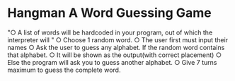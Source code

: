 # Hangman A Word Guessing Game

"○ A list of words will be hardcoded in your program, out of which the interpreter will "
○ Choose 1 random word.
○ The user first must input their names
○ Ask the user to guess any alphabet. If the random word contains that alphabet.
○ It will be shown as the output(with correct placement)
○ Else the program will ask you to guess another alphabet.
○ Give 7 turns maximum to guess the complete word.
